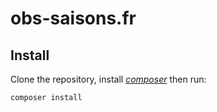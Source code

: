 # obs-saisons.fr

## Install

Clone the repository, install [_composer_](https://getcomposer.org/download/) then run:
```bash
composer install
```
